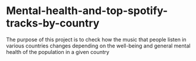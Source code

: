# Mental-health-and-top-spotify-tracks-by-country
The purpose of this project is to check how the music that people listen in various countries changes depending on the well-being and general mental health of the population in a given country
